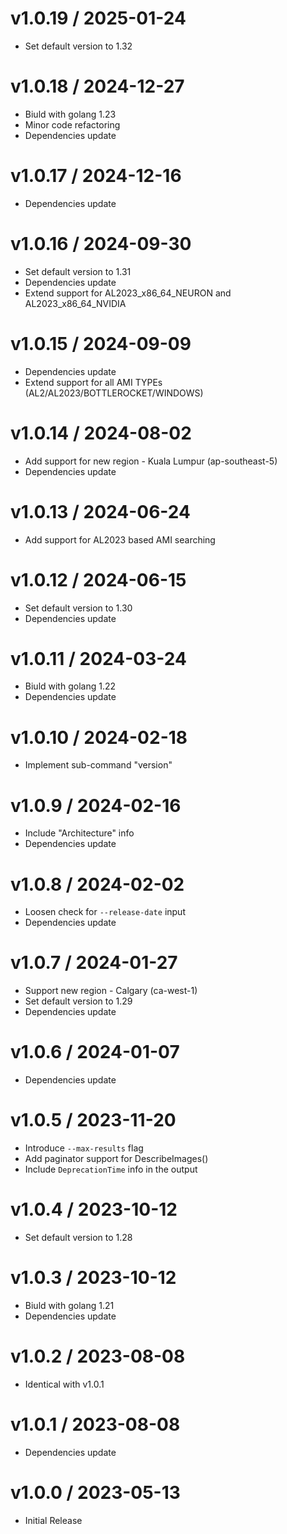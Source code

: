 <!-- markdownlint-disable -->

# v1.0.19 / 2025-01-24

* Set default version to 1.32

# v1.0.18 / 2024-12-27

* Biuld with golang 1.23
* Minor code refactoring
* Dependencies update

# v1.0.17 / 2024-12-16

* Dependencies update

# v1.0.16 / 2024-09-30

* Set default version to 1.31
* Dependencies update
* Extend support for AL2023_x86_64_NEURON and AL2023_x86_64_NVIDIA

# v1.0.15 / 2024-09-09

* Dependencies update
* Extend support for all AMI TYPEs (AL2/AL2023/BOTTLEROCKET/WINDOWS)

# v1.0.14 / 2024-08-02

* Add support for new region - Kuala Lumpur (ap-southeast-5)
* Dependencies update

# v1.0.13 / 2024-06-24

* Add support for AL2023 based AMI searching

# v1.0.12 / 2024-06-15

* Set default version to 1.30
* Dependencies update

# v1.0.11 / 2024-03-24

* Biuld with golang 1.22
* Dependencies update

# v1.0.10 / 2024-02-18

* Implement sub-command "version"

# v1.0.9 / 2024-02-16

* Include "Architecture" info
* Dependencies update

# v1.0.8 / 2024-02-02

* Loosen check for `--release-date` input
* Dependencies update

# v1.0.7 / 2024-01-27

* Support new region - Calgary (ca-west-1)
* Set default version to 1.29
* Dependencies update

# v1.0.6 / 2024-01-07

* Dependencies update

# v1.0.5 / 2023-11-20

* Introduce `--max-results` flag
* Add paginator support for DescribeImages()
* Include `DeprecationTime` info in the output

# v1.0.4 / 2023-10-12

* Set default version to 1.28

# v1.0.3 / 2023-10-12

* Biuld with golang 1.21
* Dependencies update

# v1.0.2 / 2023-08-08

* Identical with v1.0.1

# v1.0.1 / 2023-08-08

* Dependencies update

# v1.0.0 / 2023-05-13

* Initial Release
